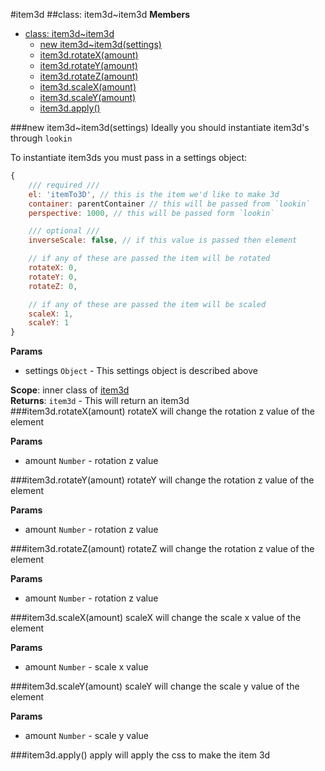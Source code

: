 <a name="module_item3d"></a>
#item3d
<a name="module_item3d..item3d"></a>
##class: item3d~item3d
**Members**

* [class: item3d~item3d](#module_item3d..item3d)
  * [new item3d~item3d(settings)](#new_module_item3d..item3d)
  * [item3d.rotateX(amount)](#module_item3d..item3d#rotateX)
  * [item3d.rotateY(amount)](#module_item3d..item3d#rotateY)
  * [item3d.rotateZ(amount)](#module_item3d..item3d#rotateZ)
  * [item3d.scaleX(amount)](#module_item3d..item3d#scaleX)
  * [item3d.scaleY(amount)](#module_item3d..item3d#scaleY)
  * [item3d.apply()](#module_item3d..item3d#apply)

<a name="new_module_item3d..item3d"></a>
###new item3d~item3d(settings)
Ideally you should instantiate item3d's through `lookin`

To instantiate item3ds you must pass in a settings object:
```javascript
{
	/// required ///
	el: 'itemTo3D', // this is the item we'd like to make 3d
	container: parentContainer // this will be passed from `lookin`
	perspective: 1000, // this will be passed form `lookin`

	/// optional ///
	inverseScale: false, // if this value is passed then element

	// if any of these are passed the item will be rotated
	rotateX: 0,
	rotateY: 0,
	rotateZ: 0,

	// if any of these are passed the item will be scaled
	scaleX: 1,
	scaleY: 1
}
```

**Params**

- settings `Object` - This settings object is described above  

**Scope**: inner class of [item3d](#module_item3d)  
**Returns**: `item3d` - This will return an item3d  
<a name="module_item3d..item3d#rotateX"></a>
###item3d.rotateX(amount)
rotateX will change the rotation z value of the element

**Params**

- amount `Number` - rotation z value  

<a name="module_item3d..item3d#rotateY"></a>
###item3d.rotateY(amount)
rotateY will change the rotation z value of the element

**Params**

- amount `Number` - rotation z value  

<a name="module_item3d..item3d#rotateZ"></a>
###item3d.rotateZ(amount)
rotateZ will change the rotation z value of the element

**Params**

- amount `Number` - rotation z value  

<a name="module_item3d..item3d#scaleX"></a>
###item3d.scaleX(amount)
scaleX will change the scale x value of the element

**Params**

- amount `Number` - scale x value  

<a name="module_item3d..item3d#scaleY"></a>
###item3d.scaleY(amount)
scaleY will change the scale y value of the element

**Params**

- amount `Number` - scale y value  

<a name="module_item3d..item3d#apply"></a>
###item3d.apply()
apply will apply the css to make the item 3d

